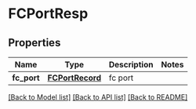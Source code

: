 # FCPortResp

## Properties
Name | Type | Description | Notes
------------ | ------------- | ------------- | -------------
**fc_port** | [**FCPortRecord**](FCPortRecord.md) | fc port | 

[[Back to Model list]](../README.md#documentation-for-models) [[Back to API list]](../README.md#documentation-for-api-endpoints) [[Back to README]](../README.md)


